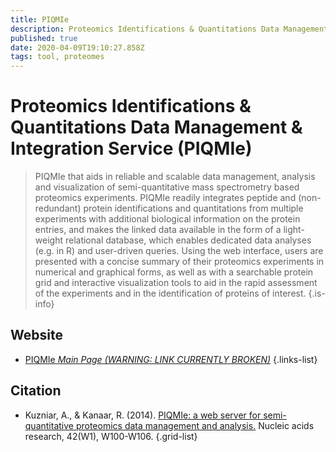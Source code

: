```yaml
---
title: PIQMIe
description: Proteomics Identifications & Quantitations Data Management & Integration Service (PIQMIe) is a web server for semi-quantitative proteomics data management and analysis.
published: true
date: 2020-04-09T19:10:27.858Z
tags: tool, proteomes
---
```


# Proteomics Identifications & Quantitations Data Management & Integration Service (PIQMIe)

> PIQMIe that aids in reliable and scalable data management, analysis and visualization of semi-quantitative mass spectrometry based proteomics experiments. PIQMIe readily integrates peptide and (non-redundant) protein identifications and quantitations from multiple experiments with additional biological information on the protein entries, and makes the linked data available in the form of a light-weight relational database, which enables dedicated data analyses (e.g. in R) and user-driven queries. 
&NewLine;
Using the web interface, users are presented with a concise summary of their proteomics experiments in numerical and graphical forms, as well as with a searchable protein grid and interactive visualization tools to aid in the rapid assessment of the experiments and in the identification of proteins of interest.
{.is-info}

## Website

- [PIQMIe *Main Page (WARNING: LINK CURRENTLY BROKEN)*](http://piqmie.biotools.nl/)
{.links-list}

## Citation

- Kuzniar, A., & Kanaar, R. (2014). [PIQMIe: a web server for semi-quantitative proteomics data management and analysis.](https://academic.oup.com/nar/article/42/W1/W100/2438327) Nucleic acids research, 42(W1), W100-W106.
{.grid-list}